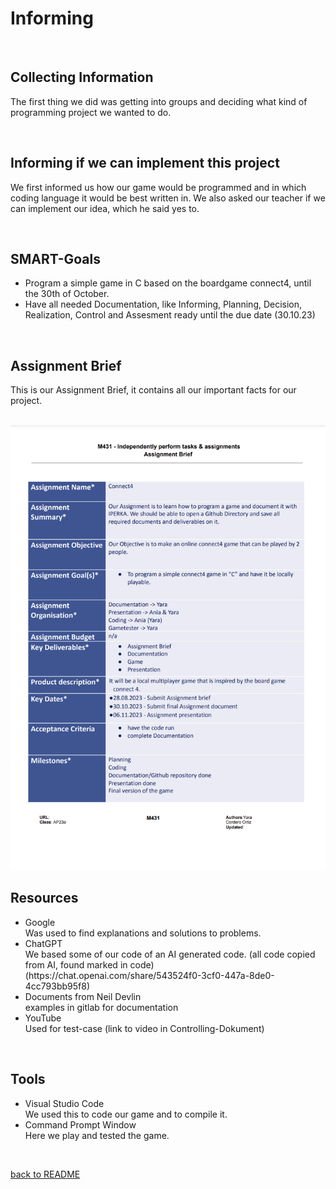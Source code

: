 # Informing 

<br>

## Collecting Information

<p>The first thing we did was getting into groups and deciding what kind of programming project we wanted to do.</p>

<br>

## Informing if we can implement this project

<p>We first informed us how our game would be programmed and in which coding language it would be best written in. We also asked our teacher if we can implement our idea, which he said yes to. </p>

<br>

## SMART-Goals

<ul>
  <li>Program a simple game in C based on the boardgame connect4, until the 30th of October.</li>
  <li>Have all needed Documentation, like Informing, Planning, Decision, Realization, Control and Assesment ready until the due date (30.10.23)</li>
</ul>

<br>

## Assignment Brief

<p>This is our Assignment Brief, it contains all our important facts for our project.</p>

<br>

<img src="03_Resources/AssignmentBrief2.png">



## Resources

<ul>
<li>Google</li>
  Was used to find explanations and solutions to problems.
<li>ChatGPT</li>
  We based some of our code of an AI generated code. (all code copied from AI, found marked in code)
  (https://chat.openai.com/share/543524f0-3cf0-447a-8de0-4cc793bb95f8)
<li>Documents from Neil Devlin</li>
  examples in gitlab for documentation
<li>YouTube</li>
  Used for test-case (link to video in Controlling-Dokument)
</ul>

<br>

## Tools 

<ul>
  <li>Visual Studio Code</li>
  We used this to code our game and to compile it.
  <li>Command Prompt Window</li>
  Here we play and tested the game.
</ul>

<br>

[back to README](README.md)


